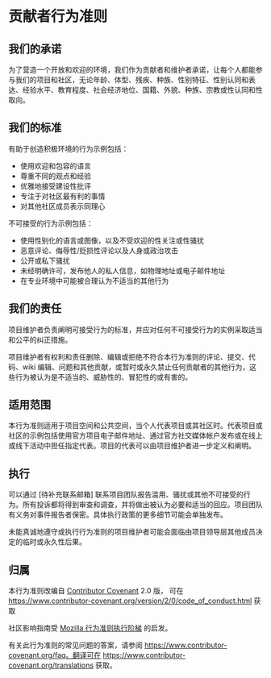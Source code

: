 # 贡献者行为准则

## 我们的承诺

为了营造一个开放和欢迎的环境，我们作为贡献者和维护者承诺，让每个人都能参与我们的项目和社区，无论年龄、体型、残疾、种族、性别特征、性别认同和表达、经验水平、教育程度、社会经济地位、国籍、外貌、种族、宗教或性认同和性取向。

## 我们的标准

有助于创造积极环境的行为示例包括：

* 使用欢迎和包容的语言
* 尊重不同的观点和经验
* 优雅地接受建设性批评
* 专注于对社区最有利的事情
* 对其他社区成员表示同理心

不可接受的行为示例包括：

* 使用性别化的语言或图像，以及不受欢迎的性关注或性骚扰
* 恶意评论、侮辱性/贬损性评论以及人身或政治攻击
* 公开或私下骚扰
* 未经明确许可，发布他人的私人信息，如物理地址或电子邮件地址
* 在专业环境中可能被合理认为不适当的其他行为

## 我们的责任

项目维护者负责阐明可接受行为的标准，并应对任何不可接受行为的实例采取适当和公平的纠正措施。

项目维护者有权利和责任删除、编辑或拒绝不符合本行为准则的评论、提交、代码、wiki 编辑、问题和其他贡献，或暂时或永久禁止任何贡献者的其他行为，这些行为被认为是不适当的、威胁性的、冒犯性的或有害的。

## 适用范围

本行为准则适用于项目空间和公共空间，当个人代表项目或其社区时。代表项目或社区的示例包括使用官方项目电子邮件地址、通过官方社交媒体帐户发布或在线上或线下活动中担任指定代表。项目的代表可以由项目维护者进一步定义和阐明。

## 执行

可以通过 [待补充联系邮箱] 联系项目团队报告滥用、骚扰或其他不可接受的行为。所有投诉都将得到审查和调查，并将做出被认为必要和适当的回应。项目团队有义务对事件报告者保密。具体执行政策的更多细节可能会单独发布。

未能真诚地遵守或执行行为准则的项目维护者可能会面临由项目领导层其他成员决定的临时或永久性后果。

## 归属

本行为准则改编自 [Contributor Covenant][homepage] 2.0 版，
可在 https://www.contributor-covenant.org/version/2/0/code_of_conduct.html 获取

[homepage]: https://www.contributor-covenant.org

社区影响指南受 [Mozilla 行为准则执行阶梯](https://github.com/mozilla/diversity) 的启发。

有关此行为准则的常见问题的答案，请参阅
https://www.contributor-covenant.org/faq。翻译可在
https://www.contributor-covenant.org/translations 获取。

